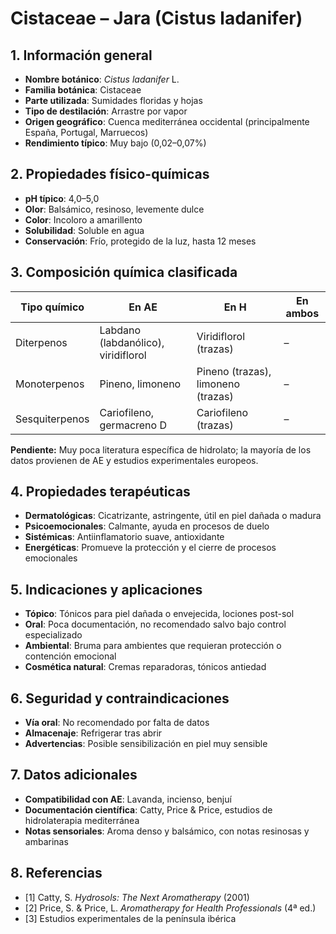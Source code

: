 # Cistaceae – Jara (Cistus ladanifer)

## 1. Información general
- **Nombre botánico**: *Cistus ladanifer* L.
- **Familia botánica**: Cistaceae
- **Parte utilizada**: Sumidades floridas y hojas
- **Tipo de destilación**: Arrastre por vapor
- **Origen geográfico**: Cuenca mediterránea occidental (principalmente España, Portugal, Marruecos)
- **Rendimiento típico**: Muy bajo (0,02–0,07%)

## 2. Propiedades físico-químicas
- **pH típico**: 4,0–5,0
- **Olor**: Balsámico, resinoso, levemente dulce
- **Color**: Incoloro a amarillento
- **Solubilidad**: Soluble en agua
- **Conservación**: Frío, protegido de la luz, hasta 12 meses

## 3. Composición química clasificada
| Tipo químico                | En AE                             | En H                               | En ambos         |
|----------------------------|-----------------------------------|-------------------------------------|------------------|
| Diterpenos                  | Labdano (labdanólico), viridiflorol| Viridiflorol (trazas)               | –                |
| Monoterpenos                | Pineno, limoneno                  | Pineno (trazas), limoneno (trazas)  | –                |
| Sesquiterpenos              | Cariofileno, germacreno D         | Cariofileno (trazas)                | –                |

**Pendiente:** Muy poca literatura específica de hidrolato; la mayoría de los datos provienen de AE y estudios experimentales europeos.

## 4. Propiedades terapéuticas
- **Dermatológicas**: Cicatrizante, astringente, útil en piel dañada o madura
- **Psicoemocionales**: Calmante, ayuda en procesos de duelo
- **Sistémicas**: Antiinflamatorio suave, antioxidante
- **Energéticas**: Promueve la protección y el cierre de procesos emocionales

## 5. Indicaciones y aplicaciones
- **Tópico**: Tónicos para piel dañada o envejecida, lociones post-sol
- **Oral**: Poca documentación, no recomendado salvo bajo control especializado
- **Ambiental**: Bruma para ambientes que requieran protección o contención emocional
- **Cosmética natural**: Cremas reparadoras, tónicos antiedad

## 6. Seguridad y contraindicaciones
- **Vía oral**: No recomendado por falta de datos
- **Almacenaje**: Refrigerar tras abrir
- **Advertencias**: Posible sensibilización en piel muy sensible

## 7. Datos adicionales
- **Compatibilidad con AE**: Lavanda, incienso, benjuí
- **Documentación científica**: Catty, Price & Price, estudios de hidrolaterapia mediterránea
- **Notas sensoriales**: Aroma denso y balsámico, con notas resinosas y ambarinas

## 8. Referencias
- [1] Catty, S. *Hydrosols: The Next Aromatherapy* (2001)
- [2] Price, S. & Price, L. *Aromatherapy for Health Professionals* (4ª ed.)
- [3] Estudios experimentales de la península ibérica

